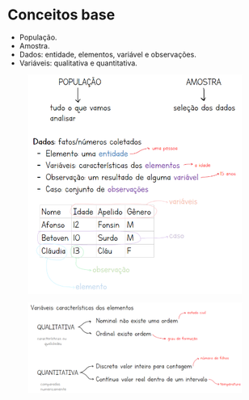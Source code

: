 # Conceitos base

* População.
* Amostra.
* Dados: entidade, elementos, variável e observações.
* Variáveis: qualitativa e quantitativa.

<figure><img src="../../.gitbook/assets/estatistica inicial 1.png" alt=""><figcaption></figcaption></figure>

<figure><img src="../../.gitbook/assets/estatistica inicial 2.png" alt=""><figcaption></figcaption></figure>
